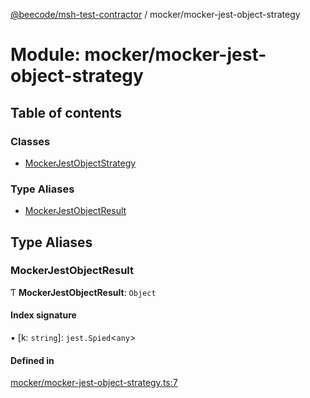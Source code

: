 [@beecode/msh-test-contractor](../README.md) / mocker/mocker-jest-object-strategy

# Module: mocker/mocker-jest-object-strategy

## Table of contents

### Classes

- [MockerJestObjectStrategy](../classes/mocker_mocker_jest_object_strategy.MockerJestObjectStrategy.md)

### Type Aliases

- [MockerJestObjectResult](mocker_mocker_jest_object_strategy.md#mockerjestobjectresult)

## Type Aliases

### MockerJestObjectResult

Ƭ **MockerJestObjectResult**: `Object`

#### Index signature

▪ [k: `string`]: `jest.Spied`\<`any`\>

#### Defined in

[mocker/mocker-jest-object-strategy.ts:7](https://github.com/beecode-rs/msh-test-contractor/blob/05cbddf/src/mocker/mocker-jest-object-strategy.ts#L7)
